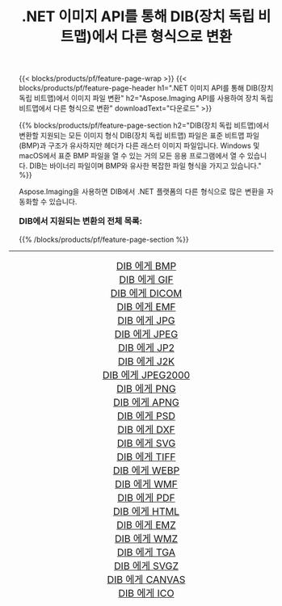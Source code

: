 ﻿---
title: .NET 이미지 API를 통해 DIB(장치 독립 비트맵)에서 다른 형식으로 변환 
weight: 3920
url: /ko/net/conversion/from/dib/ 
lang: ko
langdirlevel: 2
locales: zh-hans,ja,it,ru,de,es,fr,nl,id,lt,pl,pt,vi,tr,ko,zh-hant,ar,hi,th,sv,cs,uk,he
description: Aspose.Imaging을 사용하면 DIB(장치 독립 비트맵) 에서 다른 형식으로 쉽게 변환할 수 있습니다.
---

{{< blocks/products/pf/feature-page-wrap >}}
{{< blocks/products/pf/feature-page-header h1=".NET 이미지 API를 통해 DIB(장치 독립 비트맵)에서 이미지 파일 변환" h2="Aspose.Imaging API를 사용하여 장치 독립 비트맵에서 다른 형식으로 변환" downloadText="다운로드" >}}


{{% blocks/products/pf/feature-page-section  h2="DIB(장치 독립 비트맵)에서 변환할 지원되는 모든 이미지 형식 DIB(장치 독립 비트맵) 파일은 표준 비트맵 파일(BMP)과 구조가 유사하지만 헤더가 다른 래스터 이미지 파일입니다. Windows 및 macOS에서 표준 BMP 파일을 열 수 있는 거의 모든 응용 프로그램에서 열 수 있습니다. DIB는 바이너리 파일이며 BMP와 유사한 복잡한 파일 형식을 가지고 있습니다." %}}
<p align=justify>Aspose.Imaging을 사용하면 DIB에서 .NET 플랫폼의 다른 형식으로 많은 변환을 자동화할 수 있습니다.</p>
<h3 style="margin-top:16px;">
DIB에서 지원되는 변환의 전체 목록:
</h3>
{{% /blocks/products/pf/feature-page-section %}}
<div class="container-fluid productfamilypage bg-gray">
    <div class="convertypes bg-gray agp-content section">
        <div class="container">
		<hr style="margin-left:-20px;"/>
		<div class="row other-converters" style="gap: 10px;font-size: 19px;text-align:center;">
		    <div class='col-md-3 other-converter remove-lp remove-rp'><a href="/imaging/ko/net/conversion/dib-to-bmp/" style="padding:15px;">DIB 에게 BMP</a></div><div class='col-md-3 other-converter remove-lp remove-rp'><a href="/imaging/ko/net/conversion/dib-to-gif/" style="padding:15px;">DIB 에게 GIF</a></div><div class='col-md-3 other-converter remove-lp remove-rp'><a href="/imaging/ko/net/conversion/dib-to-dicom/" style="padding:15px;">DIB 에게 DICOM</a></div><div class='col-md-3 other-converter remove-lp remove-rp'><a href="/imaging/ko/net/conversion/dib-to-emf/" style="padding:15px;">DIB 에게 EMF</a></div><div class='col-md-3 other-converter remove-lp remove-rp'><a href="/imaging/ko/net/conversion/dib-to-jpg/" style="padding:15px;">DIB 에게 JPG</a></div><div class='col-md-3 other-converter remove-lp remove-rp'><a href="/imaging/ko/net/conversion/dib-to-jpeg/" style="padding:15px;">DIB 에게 JPEG</a></div><div class='col-md-3 other-converter remove-lp remove-rp'><a href="/imaging/ko/net/conversion/dib-to-jp2/" style="padding:15px;">DIB 에게 JP2</a></div><div class='col-md-3 other-converter remove-lp remove-rp'><a href="/imaging/ko/net/conversion/dib-to-j2k/" style="padding:15px;">DIB 에게 J2K</a></div><div class='col-md-3 other-converter remove-lp remove-rp'><a href="/imaging/ko/net/conversion/dib-to-jpeg2000/" style="padding:15px;">DIB 에게 JPEG2000</a></div><div class='col-md-3 other-converter remove-lp remove-rp'><a href="/imaging/ko/net/conversion/dib-to-png/" style="padding:15px;">DIB 에게 PNG</a></div><div class='col-md-3 other-converter remove-lp remove-rp'><a href="/imaging/ko/net/conversion/dib-to-apng/" style="padding:15px;">DIB 에게 APNG</a></div><div class='col-md-3 other-converter remove-lp remove-rp'><a href="/imaging/ko/net/conversion/dib-to-psd/" style="padding:15px;">DIB 에게 PSD</a></div><div class='col-md-3 other-converter remove-lp remove-rp'><a href="/imaging/ko/net/conversion/dib-to-dxf/" style="padding:15px;">DIB 에게 DXF</a></div><div class='col-md-3 other-converter remove-lp remove-rp'><a href="/imaging/ko/net/conversion/dib-to-svg/" style="padding:15px;">DIB 에게 SVG</a></div><div class='col-md-3 other-converter remove-lp remove-rp'><a href="/imaging/ko/net/conversion/dib-to-tiff/" style="padding:15px;">DIB 에게 TIFF</a></div><div class='col-md-3 other-converter remove-lp remove-rp'><a href="/imaging/ko/net/conversion/dib-to-webp/" style="padding:15px;">DIB 에게 WEBP</a></div><div class='col-md-3 other-converter remove-lp remove-rp'><a href="/imaging/ko/net/conversion/dib-to-wmf/" style="padding:15px;">DIB 에게 WMF</a></div><div class='col-md-3 other-converter remove-lp remove-rp'><a href="/imaging/ko/net/conversion/dib-to-pdf/" style="padding:15px;">DIB 에게 PDF</a></div><div class='col-md-3 other-converter remove-lp remove-rp'><a href="/imaging/ko/net/conversion/dib-to-html/" style="padding:15px;">DIB 에게 HTML</a></div><div class='col-md-3 other-converter remove-lp remove-rp'><a href="/imaging/ko/net/conversion/dib-to-emz/" style="padding:15px;">DIB 에게 EMZ</a></div><div class='col-md-3 other-converter remove-lp remove-rp'><a href="/imaging/ko/net/conversion/dib-to-wmz/" style="padding:15px;">DIB 에게 WMZ</a></div><div class='col-md-3 other-converter remove-lp remove-rp'><a href="/imaging/ko/net/conversion/dib-to-tga/" style="padding:15px;">DIB 에게 TGA</a></div><div class='col-md-3 other-converter remove-lp remove-rp'><a href="/imaging/ko/net/conversion/dib-to-svgz/" style="padding:15px;">DIB 에게 SVGZ</a></div><div class='col-md-3 other-converter remove-lp remove-rp'><a href="/imaging/ko/net/conversion/dib-to-canvas/" style="padding:15px;">DIB 에게 CANVAS</a></div><div class='col-md-3 other-converter remove-lp remove-rp'><a href="/imaging/ko/net/conversion/dib-to-ico/" style="padding:15px;">DIB 에게 ICO</a></div>
                </div>
        </div>
    </div>
</div>
<br/>

